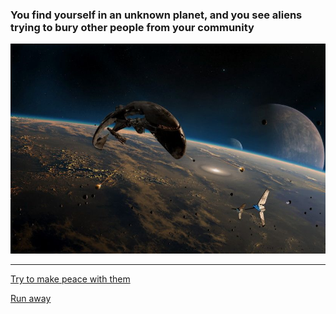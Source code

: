 ### You find yourself in an unknown planet, and you see aliens trying to bury other people from your community

![Unknown planet](images/6ufoimg.jpg)
___

[Try to make peace with them](9peace.md)

[Run away](8spotdead.md)
